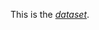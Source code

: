 
This is the *[dataset](https://www.markdownguide.org](https://drive.google.com/file/d/1QBpi7ziYRfgfwiBUCD5VElT3svi3DSba/view?usp=sharing)https://drive.google.com/file/d/1QBpi7ziYRfgfwiBUCD5VElT3svi3DSba/view?usp=sharing)*.
